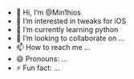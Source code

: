 - 👋 Hi, I’m @Min1hios
- 👀 I’m interested in tweaks for iOS 
- 🌱 I’m currently learning python 
- 💞️ I’m looking to collaborate on ...
- 📫 How to reach me ...
- 😄 Pronouns: ...
- ⚡ Fun fact: ...

<!---
Min1hios/Min1hios is a ✨ special ✨ repository because its `README.md` (this file) appears on your GitHub profile.
You can click the Preview link to take a look at your changes.
--->
